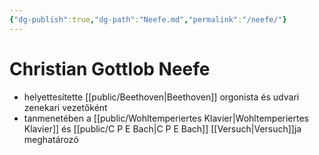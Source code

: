 ```yaml
---
{"dg-publish":true,"dg-path":"Neefe.md","permalink":"/neefe/"}
---
```


# Christian Gottlob Neefe

- helyettesítette [[public/Beethoven\|Beethoven]] orgonista és udvari zenekari vezetőként
- tanmenetében a [[public/Wohltemperiertes Klavier\|Wohltemperiertes Klavier]] és [[public/C P E Bach\|C P E Bach]] [[Versuch\|Versuch]]ja meghatározó

